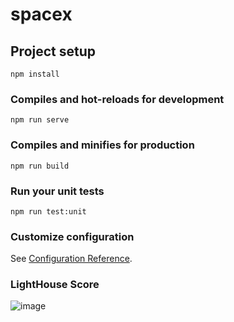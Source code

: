 # spacex

## Project setup

```
npm install
```

### Compiles and hot-reloads for development

```
npm run serve
```

### Compiles and minifies for production

```
npm run build
```

### Run your unit tests

```
npm run test:unit
```

### Customize configuration

See [Configuration Reference](https://cli.vuejs.org/config/).

### LightHouse Score

![image](https://user-images.githubusercontent.com/63518046/92385966-7876d780-f130-11ea-8808-2f63da4a9140.png)


